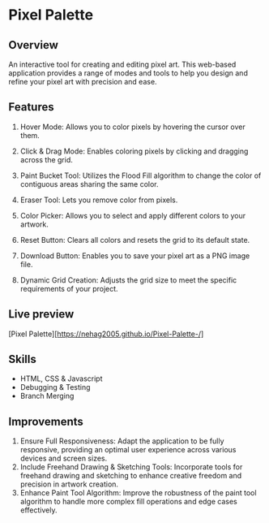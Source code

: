 # Pixel Palette

## Overview

An interactive tool for creating and editing pixel art. This web-based application provides a range of modes and tools to help you design and refine your pixel art with precision and ease.

## Features
1. Hover Mode: Allows you to color pixels by hovering the cursor over them.

2. Click & Drag Mode: Enables coloring pixels by clicking and dragging across the grid.

3. Paint Bucket Tool: Utilizes the Flood Fill algorithm to change the color of contiguous areas sharing the same color.

4. Eraser Tool: Lets you remove color from pixels.

5. Color Picker: Allows you to select and apply different colors to your artwork.

6. Reset Button: Clears all colors and resets the grid to its default state.

7. Download Button: Enables you to save your pixel art as a PNG image file.

8. Dynamic Grid Creation: Adjusts the grid size to meet the specific requirements of your project.

   
## Live preview 

[Pixel Palette][https://nehag2005.github.io/Pixel-Palette-/]

## Skills 

- HTML, CSS & Javascript
- Debugging & Testing
- Branch Merging 

## Improvements 
1. Ensure Full Responsiveness: Adapt the application to be fully responsive, providing an optimal user experience across various devices and screen sizes.
2. Include Freehand Drawing & Sketching Tools: Incorporate tools for freehand drawing and sketching to enhance creative freedom and precision in artwork creation.
3. Enhance Paint Tool Algorithm: Improve the robustness of the paint tool algorithm to handle more complex fill operations and edge cases effectively.
